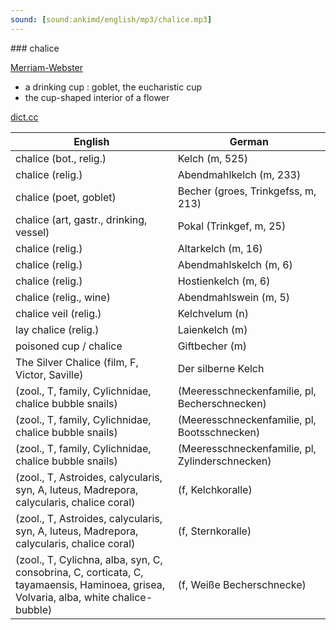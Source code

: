 ```yaml
---
sound: [sound:ankimd/english/mp3/chalice.mp3]
---
```


\### chalice

[Merriam-Webster](https://www.merriam-webster.com/dictionary/chalice)

- a drinking cup : goblet, the eucharistic cup
- the cup-shaped interior of a flower

[dict.cc](https://www.dict.cc/chalice)

| English        | German       |
| -------------- | ------------ |
| chalice (bot., relig.) | Kelch (m, 525) |
| chalice (relig.) | Abendmahlkelch (m, 233) |
| chalice (poet, goblet) | Becher (groes, Trinkgefss, m, 213) |
| chalice (art, gastr., drinking, vessel) | Pokal (Trinkgef, m, 25) |
| chalice (relig.) | Altarkelch (m, 16) |
| chalice (relig.) | Abendmahlskelch (m, 6) |
| chalice (relig.) | Hostienkelch (m, 6) |
| chalice (relig., wine) | Abendmahlswein (m, 5) |
| chalice veil (relig.) | Kelchvelum (n) |
| lay chalice (relig.) | Laienkelch (m) |
| poisoned cup / chalice | Giftbecher (m) |
| The Silver Chalice (film, F, Victor, Saville) | Der silberne Kelch |
|  (zool., T, family, Cylichnidae, chalice bubble snails) |  (Meeresschneckenfamilie, pl, Becherschnecken) |
|  (zool., T, family, Cylichnidae, chalice bubble snails) |  (Meeresschneckenfamilie, pl, Bootsschnecken) |
|  (zool., T, family, Cylichnidae, chalice bubble snails) |  (Meeresschneckenfamilie, pl, Zylinderschnecken) |
|  (zool., T, Astroides, calycularis, syn, A, luteus, Madrepora, calycularis, chalice coral) |  (f, Kelchkoralle) |
|  (zool., T, Astroides, calycularis, syn, A, luteus, Madrepora, calycularis, chalice coral) |  (f, Sternkoralle) |
|  (zool., T, Cylichna, alba, syn, C, consobrina, C, corticata, C, tayamaensis, Haminoea, grisea, Volvaria, alba, white chalice-bubble) |  (f, Weiße Becherschnecke) |
